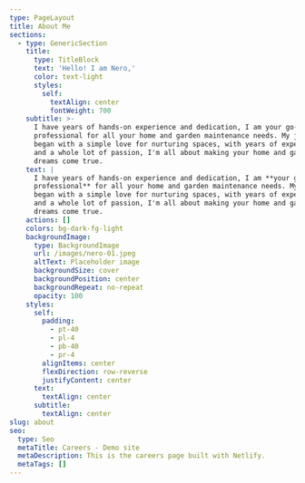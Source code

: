 ```yaml
---
type: PageLayout
title: About Me
sections:
  - type: GenericSection
    title:
      type: TitleBlock
      text: 'Hello! I am Nero,'
      color: text-light
      styles:
        self:
          textAlign: center
          fontWeight: 700
    subtitle: >-
      I have years of hands-on experience and dedication, I am your go-to
      professional for all your home and garden maintenance needs. My journey
      began with a simple love for nurturing spaces, with years of experience
      and a whole lot of passion, I'm all about making your home and garden
      dreams come true.
    text: |
      I have years of hands-on experience and dedication, I am **your go-to 
      professional** for all your home and garden maintenance needs. My journey 
      began with a simple love for nurturing spaces, with years of experience 
      and a whole lot of passion, I'm all about making your home and garden 
      dreams come true.
    actions: []
    colors: bg-dark-fg-light
    backgroundImage:
      type: BackgroundImage
      url: /images/nero-01.jpeg
      altText: Placeholder image
      backgroundSize: cover
      backgroundPosition: center
      backgroundRepeat: no-repeat
      opacity: 100
    styles:
      self:
        padding:
          - pt-40
          - pl-4
          - pb-40
          - pr-4
        alignItems: center
        flexDirection: row-reverse
        justifyContent: center
      text:
        textAlign: center
      subtitle:
        textAlign: center
slug: about
seo:
  type: Seo
  metaTitle: Careers - Demo site
  metaDescription: This is the careers page built with Netlify.
  metaTags: []
---
```

